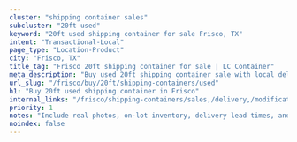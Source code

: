 ```yaml
---
cluster: "shipping container sales"
subcluster: "20ft used"
keyword: "20ft used shipping container for sale Frisco, TX"
intent: "Transactional-Local"
page_type: "Location-Product"
city: "Frisco, TX"
title_tag: "Frisco 20ft shipping container for sale | LC Container"
meta_description: "Buy used 20ft shipping container sale with local delivery in Frisco, TX. LC Container — local Since 2003. Request a fast quote today."
url_slug: "/frisco/buy/20ft/shipping-containers/used"
h1: "Buy 20ft used shipping container in Frisco"
internal_links: "/frisco/shipping-containers/sales,/delivery,/modifications"
priority: 1
notes: "Include real photos, on-lot inventory, delivery lead times, and financing info."
noindex: false
---
```


<!-- TODO: Add unique city/inventory copy, images, and internal links here. -->
